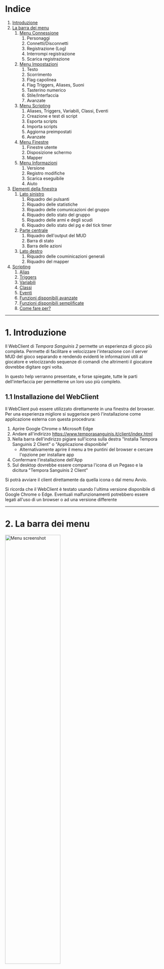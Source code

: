 # Indice
1. [Introduzione](#introduction)
2. [La barra dei menu](#Menu)
    1. [Menu Connessione](#MenuConnessione)
        1. Personaggi
        2. Connetti/Disconnetti
        3. Registrazione (Log)
        4. Interrompi registrazione
        5. Scarica registrazione
    2. [Menu Impostazioni](#MenuImpostazioni)
        1. Testo
        2. Scorrimento
        3. Flag capolinea
        4. Flag Triggers, Aliases, Suoni
        5. Tasterino numerico
        6. Stile/Interfaccia
        6. Avanzate
    3. [Menu Scripting](#MenuScripting)
        1. Aliases, Triggers, Variabili, Classi, Eventi
        2. Creazione e test di script
        3. Esporta scripts
        4. Importa scripts
        5. Aggiorna preimpostati
        6. Avanzate
    4. [Menu Finestre](#MenuFinestre)
        1. Finestre utente
        2. Disposizione schermo
        3. Mapper
    5. [Menu Informazioni](#MenuInformazioni)
        1. Versione
        2. Registro modifiche
        3. Scarica eseguibile
        4. Aiuto
3. [Elementi della finestra](#Elements)
    1. [Lato sinistro](#AreaSX)
        1. Riquadro dei pulsanti
        2. Riquadro delle statistiche
        3. Riquadro delle comunicazioni del gruppo
        4. Riquadro dello stato del gruppo
        5. Riquadro delle armi e degli scudi
        6. Riquadro dello stato del pg e del tick timer
    2. [Parte centrale](#AreaCX)
        1. Riquadro dell'output del MUD
        2. Barra di stato
        3. Barra delle azioni
    3. [Lato destro](#AreaDX)
        1. Riquadro delle couminicazioni generali
        2. Riquadro del mapper
4. [Scripting](#scripting)
    1. [Alias](#alias)
    2. [Triggers](#triggers)
    3. [Variabili](#variabili)
    4. [Classi](#classi)
    5. [Eventi](#eventi)
    6. [Funzioni disponibili avanzate](#funzioni)
    7. [Funzioni disponibili semplificate](#funzioni_semplici)
    8. [Come fare per?](#howto)

---

# 1. Introduzione <a name="introduction"></a>

Il WebClient di *Tempora Sanguinis 2* permette un esperienza di gioco più completa. Permette di facilitare e velocizzare l'interazione con il server MUD del gioco separando e rendendo evidenti le informazioni utili al giocatore e velocizzando sequenze di comandi che altrimenti il giocatore dovrebbe digitare ogni volta.

In questo help verranno presentate, e forse spiegate, tutte le parti dell'interfaccia per permetterne un loro uso più completo.

## 1.1 Installazione del WebClient

Il WebClient può essere utilizzato direttamente in una finestra del browser. Per una esperienza migliore si suggerisce però l'installazione come applicazione esterna con questa procedrura:

1. Aprire Google Chrome o Microsoft Edge
2. Andare all'indirizzo https://www.temporasanguinis.it/client/index.html
3. Nella barra dell'indirizzo pigiare sull'icona sulla destra "Installa Tempora Sanguinis 2 Client"  o "Applicazione disponibile"
   - Alternativamente aprire il menu a tre puntini del browser e cercare l'opzione per installare app
4. Confermare l'installazione dell'App
5. Sul desktop dovrebbe essere comparsa l'icona di un Pegaso e la dicitura "Tempora Sanguinis 2 Client"

Si potrà avviare il client direttamente da quella icona o dal menu Avvio.

Si ricorda che il WebClient è testato usando l'ultima versione disponibile di Google Chrome o Edge. Eventuali malfunzionamenti potrebbero essere legati all'uso di un browser o ad una versione differente

---

# 2. La barra dei menu <a name="Menu"></a>

<img src="./help/Menu.jpg" alt="Menu screenshot" width="60%"/>

## 2.1 Menu Connessione <a name="MenuConnessione"></a>

### 2.1.1 Personaggi

Mostra il pannello di scelta per il caricamento del profilo del personaggio.

In questo pannello è possibile selezionare il profilo caricando nel WebClient tutte le impostazioni di quel profilo.
Normalmente si crea un profilo per ogni perosnaggio.

Dal pannello è possibile creare un nuovo profilo vuoto (tasto + verde), cancellare il profilo selezionato (tasto X rosso) o modificare il profilo selezionato (tasto ... giallo).

In fase di creazione o modifica del profilo è possibile impostare:

- Nome profilo: nome da attribuire al profilo. Tipicamente il nome del personaggio.
- Server: tipo di server al quale ci si vuole collegare (**Live** per il server di gioco, **Tester** per l'ambiente di test o **Manuale** per impostare manualmente l'indirizzo di collegamento al server)
- Flag Autenticazione: per abilitare la compilazione automatica del nome e password del personaggio alla richiesta di autenticazione da parte del server di gioco
- Flag trigger preimpostati: per abilitare l'uso di tutti i trigger preimpostati
- Flag disposizione schermo: per il posizionamento automatico dei riquadri all'interno della finestra di gioco.
- Pulsante Ricarica predefinito: per reimpostare il posizionamento predefinito dei riquadri all'interno della finestra di gioco.
- Pulsante Modifica: per vedere e modificare manualmente le impostazioni di posizionamento dei riquadri all'intero della finestra di gioco. Questa opzione è destinata ad un uso avanzato e se ne consiglia l'uso solo se si ha dimestichezza con le configurazioni del WebClient.

Dopo aver selezionato il profilo tramite il pulsante **Connessione** è possibile connettersi al server di gioco.

Il pulsante **Offline** permette di chiudere la schermata di scelta del profilo, caricare tutte le impostazioni del personaggio ma non connettersi al server di gioco.

NOTA: La scelta del profilo **[Profilo base]** permette di caricare i preimpostati (alias, trigger, classi, eventi, variabili) come fossero specifici del personaggio e non preimpostati. Questa opzione è destinata ad un uso avanzato e se ne consiglia l'uso solo se si vuole fare manutenzione dei preimpostati.

NOTA: Per motivi di protezione delle password introdotti dal web browser, potrebbe capitare un problema al caricamento delle impostazioni del profilo al momento della connessione. In questo caso è sufficiente entrare in modifica del profilo (tasto ... giallo) e reimpostare la password del giocatore.

### 2.1.2 Connetti / Disconnetti

Avvia la connessione al server con il profilo precedentemente selezionato oppure disconnette il WebClient dal server di gioco.

In caso di disconnessione comparirà automaticamente il menu di scelta del profilo con un timer automatico che ritenterà periodicamente la connessione.

### 2.1.3 Registrazione (Log)

Avvia la registrazione in memoria di tutto quanto passa nel [riquadro dell'output del mud](#AreaCX).

Il salvataggio su file avverrà però al momento in cui verrà scaricata la registrazione.
Uscire dal WebClient senza fermare la registrazione non ne permetterà pertanto il salvataggio su file.

NOTA: Poichè la registrazione verrà mantenuta in memoria fino al suo salvataggio su file, per evitare una occupazione eccessiva della memoria, raggiunto una dimensione di 1Mb vengono cancellate le righe più vecchie.

### 2.1.4 Interrompi registrazione

Ferma la registrazione del log e cancella quanto registrato.

### 2.1.5 Scarica registrazione

Permette di salvare su file la registrazione raccolta fino a quel momento.

## 2.2 Menu Impostazioni <a name="MenuImpostazioni"></a>

### 2.2.1 Testo

Permette di cambiare colore, font e grandezza del carattere usato nel [riquadro dell'output del mud](#AreaCX). Per gli altri riquadri può essere impostato un font separato.
Permette di utilizzare il set di caratteri UTF-8.
Permette di abilitare la copia automatica negli appunti del testo selezionato.

### 2.2.2 Scorrimento

Permette di definire quante linee vengono tenute nel [riquadro dell'output del mud](#AreaCX).
Il flag animato permette di scegliere se le righe devono comparire oppure scorrere nella finestra.

### 2.2.3 Flag capolinea

Se abilitato aggiunge un a capo automatico qualora la riga di testo ricevuta dal MUD superasse in larghezza lo spazio del riquardo di gioco.

### 2.2.4 Flag Triggers, Aliases, Suoni

Abilita o disabilita il funzionamento dei Trigger, Alias e dei suoni.

### 2.2.5 Tasterino numerico

Permette di cambiare i comandi associati ai tasti del tasterino numerico.

### 2.2.6 Stile / Interfaccia

Permette di impostare il tema dell'interfaccia tra predefinito, chiaro e scuro.
Permette di definire se la riga del prompt debba essere visibile, semitrasparente o nascosta.
Nota: il promp puo' essere rimosso anche da setup ma se nascosto comparira' nei log.

### 2.2.7 Avanzate

#### Flag MXP

Abilita l'interpretazione dei dati ricevuti dal MUD per permettere le funzioni avanzate e una migliore esperienza di gioco. Si consiglia di lasciarlo abilitato

#### Flag Immagini MXP

Abilita l'aggiunta delle immagini al gioco.

#### Flag Marca tempo nell'output

Se abilitato aggiunge ad ogni riga del [riquadro dell'rioutput del mud](#AreaCX) l'orario esatto.

#### Flag Informazioni (debug)

Se abilitato aggiugnge nel [riquadro dell'output del mud](#AreaCX) indicazioni legate al debug. E' utile nella fase di verifica sul funzionamento dei trigger e alias più complessi ma se ne sconsiglia l'uso nel gioco tipico.

#### Avvertimenti log

Alterna la verbosita' dei messaggi al riempimento del log tra: normali, minimal e nessuno.

#### Ripristina

Resetta il profilo del PG. Da usare solo in caso di problemi non altrimenti risolvibili.

#### Importazioni ed esportazioni

Le **importazioni** permettono di selezionare un file esterno precedentemente salvato che contiene:

- **Configurazione**: contenuto di tutto il profilo utente (alias, trigger, classi, eventi, variabili)
- **Layout**: impostazioni di posizionamento di tutti i riquadri del WebClient.

Il contenuto dei file importati sovrascriverà le impostazioni in memoria.

Le **esportazioni** permettono di salvere la configurazione attiva o il layout attivo su file esterno.

Le esportazioni sono consigliate per:

- creare copie di backup del proprio profilo per poter ritornare a versioni precedenti funzionanti in caso modifiche abbiano introdotto errori
- far fronte a possibili perdite del profilo visto che il salvataggio dello stesso è demandato al browser.
- spostare il profilo su altri dispositivi

#### Importazioni ed esportazioni

La pressione abilita/disabilita una funzione che permette al client di restare attivo anche quando la finestra viene ridotta a icona.

## 2.3 Menu Scripting <a name="MenuScripting"></a>

### 2.3.1 Aliases, Triggers, Variabili, Classi, Eventi

Queste voci aprono le relative finestre di scripting.

Da queste finestre è possibile creare un nuovo elemento, eliminare l'elemento selezionato o modificarlo.

Consultare la voce [Scripting](#scripting) per i dettagli sul loro uso.

### 2.3.2 Creazione e test di script

Viene aperta una finestra per impartire comandi JavaScript al WebClient. Quanto riportato non viene salvato nel profilo del giocatore.

### 2.3.3 Avanzate

Da questo menu è possibile operare su Alias, Triggers ed Eventi preimpostati. Tipicamente non è necessario operare su questi script e ogni modifica fatta verrà persa quando verranno scaricati o aggiornati gli script preimpostati.

### 2.3.3.1 Esporta scipts

Apre una maschera che permette l'esportazione su file JSON degli script (alias, trigger, classi, eventi, variabili) la cui classe corrisponde al criterio impostato (da scrivere in formato RegEx). 

E' una funziona avanzata pensata per esportare solo parte degli script. Per il salvataggio di backup si consiglia di usare l'esportazione della configurazione presente nel menu [Impostazioni->Avanzate](#MenuImpostazioni)

### 2.3.3.2 Importa scripts

Permette di importare un file generato con esporta scripts. A differenza dell'importazione della configurazione presente nel menu [Impostazioni->Avanzate](#MenuImpostazioni), questa importazione non sostituisce tutta la configurazione ma aggiunge agli script già presenti, quelli importati da file.

### 2.3.3.3 Aggiorna preimpostati

Scarica da server l'ultima versione degli script preimpostati. 

Poichè il WebClient notifica automaticamente all'avvio la disponibilità di un aggiornamento, questa funzione è pensata per riottenere la versione disponibile su server in conseguenza di modifiche non volute sugli script preimpostati.

## 2.4 Menu Finestre <a name="MenuFinestre"></a>

### 2.4.1 Finestre utente

Permette di apire un riquadro esistente che precedentemente è stato chiuso.

### 2.4.2 Disposizione schermo

Apre l'interfaccia per la configurazione del layout.
I tooltip presenti in ogni sezione spiegano brevemente a cosa serve ogni elemento.
Si possono creare 4 elementi:

## Pannelli <a name="LayoutPannelli"></a>

Elemento grafico.
Il testo è definito all'interno del campo Modello. Può contenere variabili
Per impostare il colore includere il testo tra i tag %color e %closecolor
Per includere una variabile usare il tag %var che ha due sintassi

**Sintassi 1:**
%var(nomevariabile,numcaratteri)

**Sinassi 2:**
Da usare con variabili booleane
%var(nomevariabile,print_se_vero,print_se_falso)

**Esempi d'uso**:
```
%color(yellow)%var(TSSigDivini,5)%closecolor
%var(autoassist,%color(white) ON,%color(black) OFF)
```

E' possibile anche definire un comando da eseguire quando il pannello viene premuto all'interno del campo *Comandi*
Nel tab *stile* si può impostare lo stile grafico del pannello.
Esempi possono essere trovati anche nel layout predefinito.

## Finestre

Posizione della finestra disponibile nella lista delle finestre quando è ancorata al layout
La grafica della finestra è definita a livello della finestra e non a livello del layout.

## Pulsanti

Elemento grafico che può prevedere uno stato attivo o disattivo.
Il testo è definito all'intero del campo Modello. [Vedi Pannelli](#LayoutPannelli)
Il comando da eseguire alla pressione deve essere impostato nel campo *Comandi*
Nel campo *Avanzate-Stato* si può impostare la variabile che definisce se il pulsante risulta premuto o non premuto

Per Indicatori a barra scorrevole come il tickcounter deve essere creato un pulsante e compilato il campo *Avanzate-Indicatore*
indicando due variabili divise da una virgola. La prima variabile rappresenta il valore da rappresentare, la seconda rappresenta il valore massimo su cui viene calcolata la dimensione della barra

## Pulsanti a discesa
Elemento grafico che rappresenta un pulsante a discesa.
Il testo è definito all'intero del campo Modello. [Vedi Pannelli](#LayoutPannelli)
L'elenco degli elementi da inserire nel pulsante a discesa deve essere messo nel campo *Comandi*:
* Lista di valori separati da | se il flag Script non è selezionato
* Nome di una variabile che contiene un array se il flag Script è selezionato

### 2.4.3 Mapper

Permette di aprire il riquadro del mapper.

## 2.5 Menu informazioni <a name="MenuInformazioni"></a>

### 2.5.1 Versione

Mostra la versione del WebClient.

### 2.5.2 Registro modifiche

Mostra la storia delle modifiche introdotte nel client

### 2.5.3 Scarica eseguibile

Apre una finestra del browser dove scaricare l'ultima versione del client qualora si volesse installarla

### 2.5.4 Help

Apre il presente help del WebClient.

NOTA: L'help sugli script predefiniti può essere invece consultato direttamente dal WebClient dando il comando ```help client```

---

# 3. Elementi della finestra <a name="Elements"></a>

<img src="./help/Totale.jpg" alt="Totale" width="60%"/>

La applicazione contiene una grossa parte centrale per le risposte ricevute dal server di gioco.
Per migliorare l'esperienza di gioco è possibile aggiungere finestre flottanti (si posizionano sopra l'area centrale) o bloccate su un lato (riducono l'area centrale ma non rischiano di nasconderne il contenuto).

E' possibile:

* passare dalla versione bloccata a flottante e viceversa premendo sul simbolo della puntina da disegno presente alla sinistra del nome della finestra.
* nascondere una finestra premendo sulla X quando la finestra è in versione flottante
* mostrare una finestra selezionandola dal menu [Altro->Finestre](#MenuAltro)
* cambiare il font, la dimensione dei caratteri, posizione e dimensione della finestra premendo sul simbolo dell'ingranaggio presente sulla destra del nome della finestra

Nell'impostazione predefinita l'applicazione può essere divisa in 4 aree principali:

* [Barra dei menu](#Menu)
* [Finestre sul lato sinistro](#AreaSX)
* [Parte centrale](#AreaCX)
* [Finestre sul lato destro](#AreaDX)

## 3.1 Lato sinistro <a name="AreaSX"></a>

### 3.1.1 Riquadro dei pulsanti

<img src="./help/Pulsanti.jpg" alt="Pulsanti" width="40%"/>

Questi pulsanti permettono di vedere quali automatismi sono attivi e quali spenti. La pressione del tasto abilita/disabilita l'automatismo.

### 3.1.2 Riquadro delle statistiche

<img src="./help/Statistiche.jpg" alt="Statistiche" width="40%"/>

Questa compatta finestrella mostra, divise su 3 colonne, alcune informazioni utili.

Nella colonna di sinistra è indicato il numero di sigilli divini ed elementali in possesso

Nella colonna centrale c'è una statistica sul numero di Sigilli Divini ottenuti nel periodo indicato.

Nella colonna di destra c'è una statistica sugli XP ottenuti nel periodo indicato (indicati in Mega).

**Sess** rappresenta l'intera sessione (dall'avvio del client)

La riga più in basso indica le monete d'oro che si hanno sul PG (Gold) e in banca (Bank).

### 3.1.3 Riquadro delle comunicazioni del gruppo

Oltre che comparire nel riquadro dell'output di gioco, in questa finestra vengono riportate tutte le comunicazioni interne al gruppo.
Questo per permettere di non perdere alcun messaggio

### 3.1.4 Riquadro dello stato del gruppo

<img src="./help/Gruppo.jpg" alt="Gruppo" width="40%"/>

In questo riquadro sono elencati tutti i membri del gruppo (al primo posto il capogruppo). 

Per ognuno è indicato:

- PG: Il nome
- HP: Percentuale di HP
- MN: Percentuale di Mana
- MV: Percentuale di Movimento
- SANC: Presenza dell'incantesimo Sanc o equivalente
- DO: Presenza dell'incantesimo Detect Original
- QUI: Presenza del giocatore nella stessa stanza

HP, MN e MV sono indicate con colori, sottolineature e lampeggi per indicare il diverso grado di rischio.

Per SANC, DO, il **+** indica la presenza dell'incantesimo, **-** l'assenza e **!** il suo prossimo esaurimento allo scattare del tick

### 3.1.5 Riquadro delle armi e degli scudi

<img src="./help/Armi.jpg" alt="Armi" width="30%"/>

Questi pulsanti permettono di vedere quale arma (colonna di sinistra) e scudo (colonna di destra) sono indossati. La pressione del tasto permette il cambio veloce dell'arma o dello scudo.

### 3.1.6 Riquadro dello stato del pg e del tick timer

<img src="./help/Stato.jpg" alt="Stato" width="30%"/>

Vengono indicati e rappresentati da barre i 4 indicatori:

- HP del pg (attuali/massimi)
- MANA del pg (attuali/massimi)
- MOV del pg (attuali/massimi)
- Countdown stimato al prossimo tick

## 3.2 Parte centrale <a name="AreaCX"></a>

### 3.2.1 Riquadro dell'output del MUD

E' il riquadro principale del gioco. Contiene i messaggi ricevuti dal server di gioco

### 3.2.2 Barra di stato

<img src="./help/Barra.jpg" alt="Barra di stato" width="60%"/>

Nella riga più in alto viene indicato:

- Nome del giocatore.
- HP attuali/massimi.
- Eventuale presenza del flag [AFK] per indicare lo stato di Away From Keyboard - Allontanato dalla tastiera
- Stato del incantesimo SANC
- Stato dello scudo magico (es. fireshield)
- Stato dei buff tipici attivi sul pg (es. True Sight, Detect Original, Blink, ecc.)

e sulla destra:

- Reattivo/Laggato per indicare se il mud è pronto a ricevere comandi oppure il pg è ancora bloccato dal comando precedentemente lanciato
- Posizione del PG (In piedi/Seduto)
- Tipo di room (All'aperto/Al chiuso)

### 3.2.3 Barra delle azioni

<img src="./help/Barra.jpg" alt="Barra di stato" width="60%"/>

La riga più in basso contiene il comando che si vuole mandare al server di gioco per comandare le azioni del proprio personaggio.
A seguito dell'invio il comando rimane presente e selezionato per permettere di rimandarlo con la sola pressione dell'invio.
Possono essere concatenati più comandi separandoli da **;**
La digitazione di un nuovo comando sostituisce il precedente.
La barra delle azioni funziona tiene uno storico degli ultimi comandi inviati che si possono scorrere usando freccia su-giù

**Comandi speciali**
- Il client converte nelle direzioni corrispondenti una stringa che inizia con un . ed è seguita dalle direzioni. *Es: .sw3seeud*
- Un comando preceduto da **~** (tilde) garantisce che venga passato il comando senza che venga chiamato un [alias](#alias). *Es: ~watch*
- Si può cercare nel riquadro dell'output con **??ricerca**. Ripremendo invio si cerca a ritroso 

Sulla destra sono presenti 3 pulsanti che servono per disattivare/attivare rispettivamente:

- [Triggers](#triggers)
- [Alias](#alias)

## 3.3 Lato destro <a name="AreaDX"></a>

### 3.3.1 Riquadro delle couminicazioni generali

Oltre che comparire nel riquadro dell'output di gioco, in questa finestra vengono riportate tutte le comunicazioni che il giocatore sente (tranne quelle interne al gruppo che hanno [un riquadro specifico](#AreaSX)) 
Questo per permettere di non perdere alcun messaggio.

### 3.3.2 Riquadro del mapper

<img src="./help/Mapper.jpg" alt="Mapper" width="40%"/>

Questa riquadro contiene una rappresentazione grafica della stanza in cui si trova il giocatore (quadratino con un punto rosso tipicamente al centro della finestra) e tutte quelle attorno.
Tramite segni grafici vengono indicati i collegamenti tra le stanze, la presenza di porte e se il collegamento può essere percorso in una sola direzione.

Stanze particolari (DT, mob, trappole, teleport, ecc) vengono evidenziate con colori per renderle più velocemente individuabili.
La presenza di piccoli triangoli neri in prossimità degli angoli delle *stanze* indicano una apertura verso l'alto o verso il basso.

Il doppio click su una *stanza*, attiva il *vai automatico* fino a quella *stanza*.
Click e drag permette di spostare la mappa per vedere le parti che escono dal riquadro.

La pressione con il tasto destro su una *stanza* fa comparire un breve menu:

- **Aggiungi ai favoriti**: Permette di aggiungere la *stanza* ai favoriti attribuendole un nome. Questo permetterà di impartire al client il comando *vai nome_scelto*. Contestualmente si potrà anche impostarne anche il colore.
- **Rimuovi dai favoriti**: Rimuove la stanza dai favoriti
- **Vai**: Corrisponde ad un doppio click sulla *stanza* attivando il *vai automatico* fino a quella *stanza*
- **Posiziona**: Forza il riposizionamento del giocatore in quella *stanza*. Non prevede il movimento del giocatore.
- **Modifica**: Mostra una finestra con il contenuto (in formato JSON) del database del mapper per quella stanza per permettere modifiche locali al database. Le modifiche verranno perse quando verrà emesso e distribuito un aggiornamento.

Il mapper, vista la sua complessità, ha un suo menu specifico:

- **Dati**
    - **Modalità mappaggio**: Abilita la modalità mappaggio Usabile solo se si è capogruppo. *In sviluppo*
    - **Ricarica mappe**: Preleva da repository internet il database con le mappe.
    - **Carica da locale**: Rende attivo il database mappe che si è salvato in locale in seguito ad aver terminato la modalità mappaggio. Indispensabile perchè al riavvio il WebClient preleva la versione disponibile su internet.
    - **Scarica zona corrente**: Esporta il database della zona corrente su file in formato .json
    - **Carica zona o zone**: Importa nel database attivo la zona o le zone presenti su file esterno precedentemente esportato.
- **Azioni**
    - **Vai a num. locazione**: Attiva il *vai automatico* fino alla stanza di cui si è impostato il numero.
    - **Cerca locazione**: Permette di cercare tutte le locaziozioni il cui nome o descrizione corrisponde al criterio di ricerca messo.
    - **Sincronizza mappa**: Riposiziona il player nell'ultima stanza visitata
    - **Esporta immagine**: Permette di salvare su disco una immagine contenente tutte le *stanze* dell'area e del livello attivo.
- **Altro**
    - **Favoriti**: Mostra un elenco delle destinazioni impostate manualmente e ne permette il *vai automatico*
    - **Informazioni**: Mostra informazioni sul diritto d'uso delle mappe.
    - **Legenda**: Mostra una legenda con la spiegazione del significato degli sfondi delle *stanze*

Al centro, nella barra del menu, è indicato il livello a cui ci si trova e le 2 frecce ai lati permettono di vedere i livelli superiori o inferiori della mappa.
Sulla destra infine è indicato ed è modificabile il livello di zoom a cui si vuole vedere la mappa nel riquadro del mapper.

Appena sotto il menu è indicato il nome dell'area visualizzata. 

**_NOTA:_** Il nome dell'area nel mapper non corrisponde al nome dell'area per il MUD.

Nella parte più bassa del riquadro è indicato in numero della *stanza* in cui ci si trova e il suo nome.
E' il numero da usare con il comando *vai* per raggiungere quella stanza. 
Le stanze più frequentate e le stanze di *inizio area* hanno un nome già assegnato che è più facile da ricordare rispetto al loro numero.

# 4. Scripting <a name="scripting"></a>

Il WebClient ha un potente linguaggio di scripting che permette di velocizzare e automatizzare molti compiti.
Molti di questi automatismi che sono stati ritenuti essere di rilevanza generale per tutti e per permettere una migliore esperienza di gioco, sono già stati creati e vengono aggiornati periodicamente. Nel menu di gioco e in questo help sono chiamati **preimpostati**.
Quando è disponibile un aggiornamento il WebClient evidenzia la disponibilità e chiede conferma che si vogliono scaricare i nuovi preimpostati. Questo sovrascriverà tutti gli script preimpostati. Pertanto, pur se tecnicamente possibile, si consiglia di non modificare gli script preimpostati ma di agire solo su quelli personali.

Lo script non è altro che un elenco di comandi che il WebClient deve eseguire. Questi comandi possono riguardare il solo WebClient oppure essere comandi che il WebClient manda al MUD. 

Nella forma più semplice sono un sequenza di comandi che il WebClient deve inviare al MUD. [Vedi Funzioni semplici](#funzioni_semplici)
Per la forma più complessa si ha a disposizione JavaScript. Si rimanda a risorse esterne per tutorial sulla programmazione e sulla sintassi di JavaScript.

La spiegazione delle funzioni semplici messe a disposizione dal WebClient sono nella sezione [Funzioni semplici](#funzioni_semplici)
La spiegazione delle funzioni complete messe a disposizione dal WebClient utilizzabili quando è messa la spunta su *script* sono nella sezione [Funzioni avanzate](#funzioni)

Gli script, indipendentemente dal contenuto di azioni che devono essere svolte, si dividono in 3 categorie in funzione di cosa fa partire quello script:

- [**gli alias**](#alias): script attivati da un comando impartito dal player nella riga di comando. E' sempre noto quindi quando questi script vengono attivati. Un esempio può essere l'alias ```slash``` che impartito dal player provoca il cambio dell'arma.
Un elenco e una spiegazione degli alias preimpostati è visibile impartendo il comando ```help client```
- [**i triggers**](#triggers): script attivati dalla ricezione dal server di gioco di particolari sequenze di testo. Un esempio può essere l'aggiunta automatica del player *Nome* nel gruppo alla ricezione del testo ```[Nome] inizia a seguirti```
- [**gli eventi**](#eventi): script attivati dal verificarsi della condizione impostata nell'evento. Ad esempio il cambio nel valore di una variabile. L'uso degli eventi rientra in un livello di scripting più avanzato e per le automazioni più facili è normalmente sufficiente l'uso di [alias](#alias) e [triggers](#triggers).


## 4.1 Alias <a name="alias"></a>

Gli alias sono script attivati da un comando impartito dal player nella riga di comando.

<img src="./help/Alias.jpg" alt="Alias" width="80%"/>

| Campo | Funzione |
| ----- | -------- |
| **Modello** | Comando che fa scattare l'alias. Qualora l'alias debba scattare in corrispondenza di più comandi è possiible definire una RegEx |  
| **ID** | Permette di attribuire un nome univoco all'alias. Questo permette agli script di riferirsi esattamente a questo alias. Ad esempio per abilitarlo o disabilitarlo. |  
| **Classe** | Permette di assegnare questo alias ad una classe. Questo permette un raggruppamento degli alias per facilitarne la ricerca. Permette inoltre agendo sull'abilitazione o disabiltiazione delle [classi](#classi), di agire contemporaneamente su tutti gli alias di quella classe. |  
| **Azioni** | Elenco dei comandi da eseguire. |  

| Flags | Funzione |
| ----- | -------- |
| **Macro** | Se selezionato permette di impostare un tasto o combinazione di tasti *es: Ctrl+I* che avviano l'alias. Nota: Funziona solo se è attiva la barra dei comandi |
| **Abilitato** | Definisce se l'alias è abilitato e quindi funzionante oppure disabilitato. |
| **Regex** | Definisce se il comando definito nel modello è un comando che deve essere impartito esattamente come scritto o se è una RegEx. Per approfondire e fere prove con le Regular Expression si consiglia il sito *https://regexr.com/* |
| **Script** | Definisce se i comandi specificati nel riquadro Azioni sono da interpretare come codice JavaScript (flag attivo) o come lista di comandi da inviare al MUD (flag spento). |

I comandi definiti nel riquadro script vengono interpretati dal client. Pertanto possono richiamare altri alias. A causa di questo c'è il rischio di avere chiamate ricorsive dove lo script richiama se stesso che richiama se stesso e così via. Questo manda in crash il client. 

Qualora serva lanciare un comando che non deve essere interpretato come alias è necessario anteporre il simbolo di tilde. Esempio: ```~comando```
E' possibile creare un alias con lo stesso nome di un alias predefinito. Se lanciato verrà utilizzato quello personale e non quello predefinito.


### Esempio di alias facile
**Necessità**: Poichè per medicare le proprie ferite con la skill ```second wind``` è necessario essere seduti si vuole creare un atuomatismo che con l'invio di un solo comando venga svolta la sequenza: sedersi, lancio della skill, rialzarsi.

**Creazione dell'alias**

**Modello**: ```second```

**ID** e **Classe**: vuoti     **Flags**: Spunare solo il flag *Abilitato*

**Script**: 

```
sit
~second
stand
```

### Esempio di alias più complesso
**Necessità**: Castarsi le protezioni dal soffio di drago

**Modello**: ```^\+prot(a|c|f|e|l)b$```
Spiegazione della Regex:

- Comando che inizia con ```+prot```
- segue una tra le lettere a,c,f,e oppure l, che viene intercettata e assegnata al gruppo 1
- poi la lettera ```b``` 
- nulla dopo la ```b```

**ID** e **Classe**: vuoti     **Flags**: Spunare i flag *Abilitato*, *Regex* e *Script*

**Script**: 

```js
if (match[1]==="a") {  //Se la lettera passata ed intercettata nel gruppo 1 è a
    send("cast 'protection acid breath'");  //casta protezione dal soffio acid
} else if (match[1]==="c") {  //Se la lettera passata ed intercettata nel gruppo 1 è c
    send("cast 'protection frost breath'");  //casta protezione dal soffio cold
} else if (match[1]==="e") {
    send("cast 'protection gas breath'");
} else if (match[1]==="f") {
    send("cast 'protection fire breath'");
} else if (match[1]==="l") {
    send("cast 'protection electric breath'");
}
```

## 4.2 Triggers <a name="triggers"></a>

I trigger sono script attivati dalla ricezione dal server di gioco di particolari sequenze di testo.

<img src="./help/Trigger.jpg" alt="Trigger" width="80%"/>

| Campo | Funzione |
| ----- | -------- |
| **Modello** | Pattern che deve essere ricevuto e che fa scattare il trigger. Qualora l'alias debba scattare in corrispondenza di più pattern possibili è possiible definire una RegEx.|
| **ID** | Permette di attribuire un nome univoco al trigger. Questo permette agli script di riferirsi esattamente a questo trigger. Ad esempio per abilitarlo o disabilitarlo.|
| **Classe** | Permette di assegnare questo trigger ad una classe. Questo permette un raggruppamento dei trigger per facilitarne la ricerca. Permette inoltre agendo sull'abilitazione o disabiltiazione delle [classi](#classi), di agire contemporaneamente su tutti i trigger di quella classe.|
| **Azioni** | Elenco dei comandi da eseguire.|

| Flags | Funzione |
| ----- | -------- |
| **Abilitato** | Definisce se il trigger è abilitato e quindi funzionante oppure disabilitato. |
| **Prompt** | Da abilitare solo se il trigger deve intercettare un pattern prima che arrivi il fineriga. Necessario per le scritte dal mud che richiedono un prompt all'utente e che quindi non mandano un fineriga.|
| **Regex** | Definisce se il pattern definito nel modello è un pattern che deve essere intercettato esattamente come scritto o se è una RegEx. Per approfondire e fere prove con le Regular Expression si consiglia il sito *https://regexr.com/* |
| **Script** | Definisce se i comandi specificati nel riquadro Azioni sono da interpretare come codice JavaScript (flag attivo) o come lista di comandi da inviare al MUD (flag spento).|

I comandi definiti nella finestra script vengono interpretati dal client. Pertanto possono essere richiamati altri alias. A causa di questo c'è il rischio di avere chiamate ricorsive dove lo script richiama se stesso che richiama se stesso e così via. Questo manda in crash il client.

Qualora serva lanciare un comando che non deve essere interpretato come alias è necessario anteporre il simbolo di tilde. Esempio: ```~comando```

## 4.3 Variabili <a name="variabili"></a>

<img src="./help/Variabili.jpg" alt="Variabili" width="60%"/>

E' possibile definire variabili il cui contenuto viene salvato nel profilo del personaggio e il cui valore quindi viene mantenuto anche all'uscita del WebClient.
Queste variabili, accessibili dagli script con ```this.nome_variabile``` hanno una visibilità globale e possono essere accedute da tutti gli script (trigger, alias e eventi).
Variabili definite all'interno di script con ```let``` sono accessibili solo dallo script che le definisce.

**_NOTA:_** Il contenuto di queste variabili viene tramutato in JSON per permetterne l'archiviazione nel profilo utente, questo comporta che: 

- le variabili possono contenere solo informazioni serializzabili
- le variabili non possono contenere moli di dati troppo onerose visto che lo spazio che il browser mette a disposizione è limitato.

## 4.4 Classi <a name="classi"></a>

<img src="./help/Classi.jpg" alt="Classi" width="60%"/>

La classe è un descrittivo che può essere attribuito nel campo classe a Trigger, Alias e Eventi.

Ogni classe può poi essere abilitata e disabilitata. Questo produce la corrispondente abilitazione o disabilitazione di tutti gli script associati a questa classe.

## 4.5 Eventi <a name="eventi"></a>

Gli eventi sono tipi speciali di [Trigger](#triggers), nel senso che entrambi sono script attivati automaticamente dal WebClient al verificarsi di una condizione in gioco.
Se i [Trigger](#triggers) scattano quando il MUD manda la sequenza di testo impostata, gli eventi permettono di scattare all'accadere di altre condizioni.

<img src="./help/Eventi.jpg" alt="Eventi" width="60%"/>

| Campo | Funzione |
| ----- | -------- |
| **Tipo di evento** | Scelta della tipologia di evento che farà scattare lo script. |
| **Condizione**| Condizione che, assieme al tipo di evento, farà scattare lo script. |
| **ID**| Permette di attribuire un nome univoco al trigger. Questo permette agli script di riferirsi esattamente a questo trigger. Ad esempio per abilitarlo o disabilitarlo. |
| **Classe**| Permette di assegnare questo trigger ad una classe. Questo permette un raggruppamento dei trigger per facilitarne la ricerca. Permette inoltre agendo sull'abilitazione o disabiltiazione delle [classi](#classi), di agire contemporaneamente su tutti i trigger di quella classe. |
| **Azioni**| Elenco dei comandi da eseguire. |

| Tipo di evento | Funzione |
| -------------- | -------- |
| **Variabile cambiata** | Lo script scatta quando la variabile impostata nel campo *Condizione* cambia il suo valore. Nello script *args* avrà il valore *oldValue* e *newValue* |
| **Stato connessione cambiato** | Lo script scatta quando la connessione al server cambia stato. in *Condizione* mettere telnet, websocket. Nello script *args* prenderà il valore true, false |
| **Impostazione cambiata** | Lo script scatta quando avviene un cambiamento delle impostazioni di *userConfig*. Indicare in *Condizione* di quale impostazione si vuole tracciare il cambiamento (text-color, wrap-lines, utf8Enabled, mxpEnabled, enable-aliases, enable-triggers, font-size, font, colorsEnabled, logTime, debugScripts) |
| **Stato classe cambiato** | Lo script scatta quando la classe impostata nel campo *Condizione* cambia il suo stato di attivazione. Nello script *args* prenderà il valore true, false |
| **Trigger scattato** | Lo script scatta quando il trigger il cui ID è impostato nel campo *Condizione* scatta. Nello script *args* prenderà il valore true, false. L'evento scatterà dopo il trigger.|
| **Comando eseguito** | Viene eseguito ogni volta che viene dato un comando. La *Condizione* è true se il comando è da script, false se manuale da linea di comando. *args.command* conterrà il comando lanciato.|


## 4.6 Funzioni disponibili avanzate <a name="funzioni"></a>

Elenco in ordine alfabetico delle funzioni messe a disposizione dal WebClient.


### Marcatori speciali %n e $n <a name="f_marcatorespeciale_campo"></a>

Sono usati negli [alaias](#alias) e nei [triggers](#triggers) per identificare i campi variabili in alternativa alle regex e all'uso di ```match[n]```

%1, %2, ... nel pattern
$1, $2, ... nelle azioni.

**Esempio:**

Pattern: Non riesci a reggere %1 che ti cade in terra.

Azioni: 
```js
Notification.Show("Ti e' caduto " + $1);
send("get ed" + TSPersonaggio)
```

### Marcatore speciale @nomevariabile <a name="f_marcatorespeciale_variabile"></a>

Sono usati negli [alaias](#alias) e nei [triggers](#triggers) per identificare una variabile.

Esempio:
```js
powerranger @TSPersonaggio
```

### aliasEnabled <a name="f_aliasEnabled"></a>

Ritorna lo stato di abilitazione del'[alias](#alias) con ID 'id': true se abilitato, false altrimenti.

**Sintassi**: 
```js
aliasEnabled(id: string) -> bool
```

### aliasManager <a name="f_aliasManager"></a>

Utility per gli alias.

**Funzioni**:
```js
 getById(aliasId:string) -> alias
 isEnabled(aliasId:string) -> bool
```

### append <a name="f_append"></a>

All'interno di un [trigger](#triggers) aggiunge il testo specificato alla fine della stringa che ha fatto scattare il trigger.
Vedi anche  [prepend](#f_prepend) e [sub](#f_sub)

**Sintassi**
```js
append(cosa: string)
```

**Esempio d'uso**
```js
prepend(color("[","yellow"))
append(color("]","yellow"))
```

### cap <a name="f_cap"></a>

Se usato all'interno di un [trigger](#triggers) copia la linea che ha fatto scattare il trigger nella finestra 'window'

**Sintassi**: 
```js
cap(window: string)
```

### classEnabled <a name="f_classEnabled"></a>

Ritorna lo stato di abilitazione della [classe](#classi) con ID 'id': true se abilitato, false altrimenti.

**Sintassi**: 
```js
classEnabled(id: string) -> bool
```

### classManager <a name="f_classManager"></a>

Utility per le classi alias/trigger.

**Funzioni**:
```js
Delete(id:string)
Create(id:string, val:boolean)
isEnabled(id: string) -> bool
```

### clone <a namve="f_name"></a>

Esegue un clone profondo dell'oggetto json

**Sintassi**: 
```js
clone(obj: oggetto) -> oggetto
```

### cls <a name="f_cls"></a>

Cancella il contenuto della finestra 'window'.

**Sintassi**: 
```js
cls(window: string)
```

### color <a name="f_color"></a>

Restituisce una stringa in cui viene aggiunto un colore al 'testo'.
E' possibile aggiungere anche effetti mettendo a true il parametro. Di default è falso.

I nomi dei colori possono essere trovati in internet cercando *javascript color names*

Vedi anche [print][#f_print]

**Sintassi**: 
```js
color(testo: string, foreground: string, background?: string, bold?: bool, underline?: bool, blink?: bool) -> string
```

**Esempio d'uso**:
```js
print("Questo help e' " + color('bellissimo', 'red', 'Gold', true, false, true));
```

### createTempTrigger <a name="f_createTempTrigger"></a>

Funzione per creare un trigger temporaneo che rimarra' disponibile fino al riavvio del client.
Il vantaggio e' di poter creare il trigger con un patter e uno script definito a runtime e non prefissato.
[Vedi deleteTempTrigger](#f_deleteTempTrigger) per come cancellarlo.
[Vedi escapeRegex](#f_escapeRegex) per aggiungere gli escape ai caratteri di una stringa non regex.


**Sintassi**: 
```js
createTempTrigger(trg: alias o trigger) -> bool
```

**Esempio d'uso**:
```js
let pattern = "^Rosetta e' qui, sempre intenta a gestire la sua Locanda\.";
let script = "send('smile')"

createTempTrigger({
  id: "trg_test",
  is_script: true,
  pattern: pattern,
  regex: true,
  value: script
})
```

### createTrigger <a name="f_createTrigger"></a>
Analogo a [createTempTrigger](#f_createTempTrigger) per trigger non temporanei.


### createWindow <a name="f_createWindow"></a>

Funzione per apire una finestra con i parametri specificati. Ritorna un riferimento alla definizione della finestra per una manipolazione successiva tramite windowManager.

**Sintassi**: 
```js
createWindow(windowName:string, data?:WindowData) -> WindowDefinition
```

WindowData opzionale è un oggetto con la seguente struttura:
```js
interface WindowData {
    name: string;
    x:number;
    y:number;
    w:number;
    h:number;
    visible:boolean;
    collapsed:boolean;
    docked:boolean;
    font?:string;
    fontSize?:number;
    anchorWidth?:number;
    anchorHeight?:number;
}
```

WindowDefinition è un oggetto con la seguente struttura:
```js
interface WindowDefinition {
    data: WindowData;
    created:boolean;
    initialized:boolean;
}
```

### delay <a name="f_delay"></a>

Esegue la funzione 'function' dopo 'milliseconds' millisecondi. L'ID è necessario e se esiste già un delay con lo stesso ID, esso verrà annullato e sovrascritto

**Sintassi**: 
```js
delay(id: string, milliseconds: number, function: fn())
```

**Esempio d'uso**:
```js
const ts = () => {
  const n = new Date();
  return (n.getHours().toString().padStart(2,'0') + ":" 
        + n.getMinutes().toString().padStart(2,'0') + ":" 
        + n.getSeconds().toString().padStart(2,'0') + "." 
        + n.getMilliseconds().toString().padStart(3,'0')
         );
}

print(ts() + ': avvio');
delay('d_smile', 2500, ()=>{print(ts() + ': dopo delay');});
```

### deleteTempTrigger <a name="f_deleteTempTrigger"></a>

Funzione per cancellare un trigger temporaneo creato con [createTempTrigger](#f_createTempTrigger).
Passare un oggetto in cui si definisce la key id con il nome del trigger da cancellare

**Sintassi**: 
```js
deleteTempTrigger(trg: alias o trigger) -> bool
```

**Esempio d'uso**:
```js
deleteTempTrigger({id: "trg_test"})
```


### deleteTrigger <a name="f_deleteTrigger"></a>

Analogo a [deleteTempTrigger](#f_deleteTempTrigger) per trigger non temporanei.


### deleteWindow <a name="f_deleteWindow"></a>

Cancella la finestra con quel nome e la rimuove dalla lista di finestra nel menu finestre.

**Sintassi**: 
```js
deleteWindow(windowName:string)
```

### delvar <a name="f_delvar"></a>

Cancella una variabile.
Vedi anche [setvar](#f_setvar)

**Sintassi**
```js
delvar(varname:string)
```

### destroyWindow <a name="f_destroyWindow"></a>
Distrugge/Cancella la finestra window. 
Scomparirà dal menù finestre.

**Sintassi**
```js
destroyWindow(windowName:string)
```


### escapeHTML <a name="f_escapeHTML"></a>

Rimpiazza < > e & con sequenze escape per renderli stampabili direttamente e non interpretarli come sequenze html.

**Sintassi**: 
```js
escapeHTML(id:string) -> string
```

**Esempio d'uso**:
```js
const test = "&gt"
print(test)
print(escapeHTML(test))
```

### escapeRegex <a name="f_escapeRegex"></a>

Normalizza una stringa aggiungendo il carattere di escape \ a quei caratteri che hanno un significato speciale in una stringa regex

**Sintassi**: 
```js
escapeRegex(id:string) -> string
```

**Esempio d'uso**:
```js
const test = "(tra parentesi)"
print(test)
print(escapeRegex(test))
```

### eventEnabled <a name="f_eventEnabled"></a>

Ritorna lo stato di abilitazione del'[evento](#eventi) con ID 'id': true se abilitato, false altrimenti.

**Sintassi**: 
```js
eventEnabled(id: string) -> bool
```

### findAlias <a name="f_gag"></a>

Accede all'aliasManager e cerca l'alias che corrisponde all'input passato e lo ritorna.

**Sintassi**: 
```js
findAlias(input: string) -> alias
```

### findTrigger <a name="f_gag"></a>

Accede al triggerManager e cerca il trigger che corrisponde all'input passato e lo ritorna.

**Sintassi**: 
```js
findTrigger(input: string) -> trigger
```

### gag <a name="f_gag"></a>

Se usato all'interno di un [trigger](#triggers), rimuove dall'output la riga che ha fatto scattare il trigger

**Sintassi**: 
```js
gag()
```

### getAlias <a name="f_getAlias"></a>

Accede all'aliasManager e ritorna l'[alias](#alias) con l'ID richiesto

**Sintassi**: 
```js
getAlias(id: string) -> alias
```

### getEvent <a name="f_getEvent"></a>

Accede all'aliasManager e ritorna l'[evento](#eventi) con l'ID richiesto

**Sintassi**: 
```js
getEvent(id: string) -> event
```

### getTrigger <a name="f_getTrigger"></a>

Accede all'aliasManager e ritorna il [trigger](#triggers) con l'ID richiesto

**Sintassi**: 
```js
getTrigger(id: string) -> trigger
```

### getvar <a name="f_getvar"></a>

Restituisce la variabile 'varname'. 

Analogo a ```this.varname```

**Sintassi**: 
```js
getvar(varname: string) -> variable
```

### getWindow <a name="f_getWindow"></a>

Ritorna un oggetto WindowDefinition ([vedi createWindow](#f_createWindow)) della finestra con il nome impostato.

**Sintassi**: 
```js
getWindow(window:string) -> WindowDefinition
```

### hideWindow <a name="f_hideWindow"></a>

Nasconde la finestra window. Si può accedere ad essa dal menu finestre.
[Vedi anche destroyWindow](#f_destroyWindow)

**Sintassi**: 
```js
hideWindow(window:string)
```

### highlight <a name="f_highlight"></a>

Evidenzia l'ultima linea di trigger con i colori assegnati e opzionalmente lampeggio, grassetto e sottolineatura.

**Sintassi**: 
```js
highlight(foreground: string, background: string, blink?: bool, bold?: bool, underline?: bool)
```

### link <a name="f_link"></a>

Crea un link cliccabile che esegue la funzione 'click'. Opzionalmente 'hover' mostrerà un testo quando il mouse è sopra al link.

**_NOTA:_** Il link non viene automaticamente mostrato. Deve essere incapsulato in un comando print

**Sintassi**:
```js
link(text: string, click: fn(), hoover?: string)
```

**Esempio d'uso**:
```js
print("E' il momento di " + 
      link(color('sorridere','yellow'),
              ()=>{
                   send('smile')
                  },
           'smile'
          )
     )
```

Gli a capo sono solo per facilità di lettura in questo help e non necessari.

### map / mapper <a name="f_mapper"></a>

Oggetto per comandare il mapper via script. 

Vedi elementi specifici.

### mapper.current

Oggetto contentente la locazione corrente nel mapper.

**Sintassi**:
```js
mapper.current -> Room
```

Proprietà dell'oggetto room:

| proprietà | descirzione |
| --------- | ----------- |
| color | colore della cella in formato web - css|
| description | descrizione della locazione |
| exits | Oggetto contenente le uscite disponibili nella locazione | 
| id | ID della locazione |
| name | nome della locazione |
| shortName | nome breve della locazione usabile con il comando vai |
| zone_id | id dell'area a cui appartiene la locazione |

### mapper.getRoomById

Cerca e ritorna la room con quell'ID

**Sintassi**:
```js
mapper.getRoomById(id: number) -> Room
```

### mapper.getRoomByVnum

Cerca e ritorna la room con quel numero virtuale

**Sintassi**:
```js
mapper.getRoomByVnum(vnum: number) -> Room
```

### mapper.search

Cerca la room per nome e opzionalmente descrizione, visualizza a schermo e ritorna un array di Room trovate

**Sintassi**:
```js
mapper.search(name: string, desc?: string) -> Room[]
```

**Esempio d'uso**:
```js
mapper.search("reception");
```

### mapper.searchRooms

Simile a mapper.search. Cerca la room per nome e opzionalmente descrizione, non visualizza a schermo e ritorna un array di Room trovate.

**Sintassi**:
```js
mapper.searchRooms(name: string, desc?: string) -> Room[]
```

**Esempio d'uso**:
```js
const trovate = mapper.searchRooms("reception");
for (let r of trovate) {
  print(r.name); 
}
```

### mapper.setRoomById

Assegna la locazione con ID come corrente nel mapper

**Sintassi**:
```js
mapper.setRoomByID(id: number)
```

### mapper.setRoomByVnum

Assegna la locazione con numero virtuale come corrente nel mapper

**Sintassi**:
```js
mapper.setRoomByVnum(vnum: number)
```

### mapper.setZoneById

Assegna la zona con ID specificato come corrente nel mapper

**Sintassi**:
```js
mapper.setZoneById(id: number)
```

### mapper.walkToId

Attiva l'auto vai all'ID specificato. Crea il percorso e lo segue

**Sintassi**:
```js
mapper.walkToId(id: number)
```

### mapper.walkToVnum

Attiva l'auto vai al numero virtuale specificato. Crea il percorso e lo segue

**Sintassi**:
```js
mapper.walkToVnum(vnum: number)
```

### Messagebox <a name="f_Messagebox"></a>

Oggetto per apire form di dialogo.

| Funzioni | Descrizione |
| -------- | ----------- |
| Question | Fornisce una domanda e viene restituita la risposta |
| Show | Messagebox semplice, con titolo e messaggio |
| ShowFull | Fornisce una domande e viene restituita la risposta |
| ShowInput | Permette multiline per testi lunghi | 
| ShowInputWithButtons | Permette bottoni personalizzabili |
| ShowMultiInput | Permette più domande in un pannello. Ritorna un array con le risposte |

**_NOTA:_** Aggiungere ```await``` per mettere in pausa lo script e attendere la risposta.

**Esempio d'uso**:
```js
const risposta = await Messagebox.ShowInputWithButtons("Titolo", "Corpo del messaggio", "Testo di default", "Conferma", "Annulla")
if (risposta.button == 1) {
  print(risposta.result);
} else {
  print("Annullato");
}
```

### Notification.Show <a name="f_Notification"></a>

Aggiunge una notifica popup con il testo e la configurazione opzionale passata"

**Sintassi**:
```js
Notification.Show(testo: string, top?: bool, ripeti?: bool, delay?: number, html?: bool, trasparenza?: number, blink?: bool)
```

| Parametro | Descrizione |
| --------- | ----------- |
| testo | Testo da mostrare nella finestra popup |
| top | se true mostra il popup dall'alto verso il basso, se false (default) dal basso verso l'alto |
| ripeti | se true toglie istantaneamente dallo schermo la notifica precedente e la sostituisce con questa, se false (predefinito) aggiunge la notifica senza rimuovere la precedente |
| delay | millisecondi di permanenza del popup |
| html | se true il testo viene interptretato come formato html, se false (default) come stringa di testo |
| trasparenza | numero tra 0 e 1 indicante il livello di trasparenza richiesto. 0 equivale a trasparenza completa, 1 equivale a opacità completa |
| blink | se true attiva il lampeggio del popup |

### owner <a name="f_owner"></a>

Restituisce una stringa contenente chi ha lanciato lo script.

**Sintassi**
```js
Owner -> string
``` 

### playAudio <a name="f_playAudio"></a>

Suona un file audio dall'URL specificato.

**Sintassi**
```js
playAudio(url: string)
```

### prepend <a name="f_prepend"></a>

All'interno di un [trigger](#triggers) aggiunge il testo specificato all'inizio della stringa che ha fatto scattare il trigger.
Vedi anche  [append](#f_append) e [sub](#f_sub)

**Sintassi**
```js
prepend(cosa: string)
```

**Esempio d'uso**
```js
prepend(color("[","yellow"))
append(color("]","yellow"))
```

### print <a name="f_print"></a>

Visualizza nella finestra indicata (di default l'output del MUD) il testo richiesto.

**Sintassi**
```js
print(testo: string, finestra?: string)
```

**Esempio d'uso**
```js
print("Esempio di print", "Social")
```

### printRaw <a name="f_printRaw"></a>

Come [print])(#f_print) ma non interpreta eventuali variabli.

**Esempio d'uso**
```js
printRaw("Esempio di print", "Social")
```

**Esempio d'uso**
```js
print("Esempio di print", "Social")
```

### repeat <a name="f_repeat"></a>

Esegue a ripetizione la funzione 'function' ogni 'milliseconds' millisecondi. L'ID è necessario e se esiste già un repeat con lo stesso ID, esso verrà annullato e sovrascritto.

**Sintassi**
```js
repeat(id: string, milliseconds: number, function: fn())
```

**Esempio d'uso**
```js
repeat('test_repeat', 3000, ()=>{send('smile')})
```
per fermarlo usare repeat passando il solo id.
**Esempio d'uso**:
```js
repeat('test_repeat')
```

### send <a name="f_send"></a>

Manda un comando, o più comandi se separati da ; al mud. 

Può contenere [alias](#alias) che verranno eseguiti.
Se silent = true il send non comparirà nella finestra di output

**Sintassi**
```js
send(command: string, silent: bool)
```

### sendRaw <a name="f_sendRaw"></a>

Come [send](#f_send) ma non interpreta variabili e non lancia eventuali alias.
Se silent = true il send non comparirà nella finestra di output

**Sintassi**
```js
sendRaw(command: string, silent: bool)
```

### setvar <a name="f_setvar"></a>

Analogo a ```this.varname = value``` nel caso di temporary=false.
In caso di temporary=true la variabile rimarrà temporanea e non verrà mantenuta all'uscita.
Imposta il valore di una variabile.
Vedi anche [delvar](#f_delvar)

**Sintassi**
```js
setvar(varname:string, value:any, class:string, temporary:bool))
```

### showWindow <a name="f_showWindow"></a>

Mostra la finestra window ma non la crea se non esiste già.
Vedi anche [createWindow](#f_createWindow)

**Sintassi**
```js
showWindow(window: string)
```

### stopAudio <a name="f_stopAudio"></a>

Interrompe ogni audio che sta suonando al momento.

**Sintassi**
```js
stopAudio()
```

### sub <a name="f_sub"></a>

All'interno di un [trigger](#triggers) viene usato per sostituire il testo 'cosa' con il testo 'conCosa' nell'output a schermo

**Sintassi**
```js
sub(cosa: string, conCosa: string)
```

**Esempio d'uso**
```js
sub("lucertola a quattro zampe","paleoscincus")
```

### throttle <a name="f_throttle"></a>

Restituisce una funzione che scatta al massimo con la frequenza indicata anche se lanciata pi\ frequentemente.
Nell'esempio fornito la funzione counter viene ridefinita come output della funzione throttle che imposta un tempo minimo di scatto a 1000ms.
Anche se repeat lancia la funzione ogni 100ms, il print scattera' ogni secondo.

**Sintassi**: 
```js
delay(function: fn(), milliseconds: number) -> function
```

**Esempio d'uso**:
```js
let cnt = 0
let counter = function() {
  print("Attuale: " + cnt++)
}

counter = throttle(counter, 1000)

repeat("test", 100, counter)
```

### toggleAlias <a name="f_toggleAlias"></a>

Abilita o disabilita l'[alias](#alias) con ID 'id' impostandolo allo stato 'state' richiesto

**Sintassi**
```js
toggleAlias(id: string, state: bool)
```

### toggleClass <a name="f_toggleClass"></a>

Abilita o disabilita la [classe](#classe) con ID 'id' impostandola allo stato 'state' richiesto

**Sintassi**
```js
toggleClass(id: string, state: bool)
```

### toggleEvent <a name="f_toggleEvent"></a>

Abilita o disabilita l'[evento](#eventi) con ID 'id' impostandola allo stato 'state' richiesto

**Sintassi**
```js
toggleEvent(id: string, state: bool)
```

### toggleTrigger <a name="f_toggleTrigger"></a>

Abilita o disabilita il [trigger](#triggers) con ID 'id' impostandola allo stato 'state' richiesto

**Sintassi**
```js
toggleTrigger(id: string, state: bool)
```

### triggerEnabled <a name="f_triggerEnabled"></a>

Ritorna lo stato di abilitazione del [trigger](#triggers) con ID 'id': true se abilitato, false altrimenti.

**Sintassi**: 
```js
triggerEnabled(id: string) -> bool
```

### triggerManager <a name="f_triggerManager"></a>

Utility per gli trigger.

**Sintassi**: 
```js
getById(trgId:string) -> trigger
isEnabled(trgId:string) -> bool
```

### variable <a name="f_variable"></a>

Ritorna il valore della variabile con il nome richiesto. Analogo a [getvar](#f_getvar) e a ```this.name```

**Sintassi**: 
```js
variable(name: string) -> variable
```

## 4.7 Funzioni Semplici Disponibili<a name="funzioni_semplici"></a>

Per l'accesso alle variabili e ai campi trovati dal trigger si rimanda alle sezioni [Marcatore speciale per la variabile](#f_marcatorespeciale_variabile) e [Marcatore speciale per i campi del trigger](#f_marcatorespeciale_campo) nella parte delle funzioni avanzate.

Elenco in ordine alfabetico delle funzioni semplificate messe a disposizione dal WebClient quando non si abilita lo scripting in JavaScript: casella scripting senza spunta.

```#temp var1 valore```   Crea la variabile tempornea var1 e inizializza con valore

```#set var2 valore2```   Crea la variabile permanente var2 e inizializza con valore2

```#if var3```   Verifica se la var3 non e' vuota ed esegue la parte sotto

```#if var3 valore3```  Verifica se la var3 ha il valore testuale "valore3" ed esegue la parte sotto

```#else```  Se l'if messo non è vero invece di essere eseguita la parte sotto all'if viene eseguita la parte sotto all'else

```#end ```  Ogni if e ogni loop deve finire con #end

```#loop variabileCounter```  Esegue un ciclo su variabileCounter da 1 fino al valore iniziale che aveva (la variabile se non esiste sarà temporanea) ed esegue le righe comprese nella sezione tra il loop e l'end

```#loop variabileCounter 10 ``` Esegue un ciclo su variabileCounter da 1 fino al valore impostato (in questo esempio 10) ed esegue le righe comprese nella sezione tra il loop e l'end

```#inc var5``` Incrementa di 1 la variabile var5

```#dec var6``` Decremente di 1 la variabile var6

```#neg var7``` Nega la variabile var7. Se var7 è vero #neg var7 è falso e viceversa.


**Esempio**
```
#temp nomemob guardiano
#loop nummob 3
look @nummob.@nomemob
#end

#if autoloot
#neg autoloot 
#end
```
Nella prima parte guarda 1.guardiano, 2.guardiano e 3.guardiano
Nella seconda parte se autoloot è abilitato lo disabilita


## 4.8 Come fare per? <a name="howto"></a>

In questa sezione verranno aggiunte man mano le soluzioni alle domande più frequenti riguardo agli script non già riportate nelle spiegazioni precedenti.

**Si possono inviare più comandi assieme?**
Si separandoli da ; 

**Si può digitare una path ?**
Si con il comando . seguito dal percorso *Es: .swenud*

**Posso rilanciare un comando già inviato?**
Con freccia su e giù oppure con l'icona a lato della barra comandi si accede alla storia dei comandi inviati che possono essere riselezionati.

**Posso cercare nel riquadro dell'output un testo?**
Si con il comando ??termine
Pressioni multiple di invio ricercano a ritroso 

**Vorrei mandare un comando al mud senza che venga interpretato come alias**
Far precedere al comando il carattere tilde ~

**Vorrei modifcare un alias preimpostato**
Si può creare un alias privato con lo stesso nome di quello preimpostato. Il client eseguirà quello privato.

**Si possono creare delle macro/shortcut?**
Si. E' stato introdotto. Vedi l'help nella sezione degli alias.

**Si possono disabilitare le immagini?**
Si nel menù impostazioni avanzate. Consulta pure l'help nel capitolo impostazioni

**Si può cambiare la grandezza del font in una finestra?**
Si tramite il bottone ingranaggio della finestra. E' diffusamente spiegato nel capitolo 3 di questo help.

---

